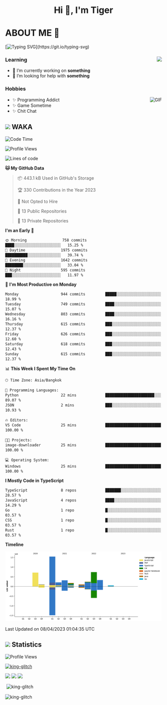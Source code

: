 <h1 align="center">Hi 👋, I'm Tiger</h1>




# ABOUT ME 💬

[![Typing SVG](https://readme-typing-svg.herokuapp.com?color=22F771&vCenter=true&lines=A+perssionate+developer+from+nowhere.)](https://git.io/typing-svg)

<div>
 <img align="right" src="https://spotify-github-profile.vercel.app/api/view?uid=12129734423&cover_image=false&theme=default&bar_color=22d016&bar_color_cover=true" />
 <h3>Learning</h3>
 
 <ul>
  <li>🔭 I’m currently working on <b>something</b></li>
  <li>🤝 I’m looking for help with <b>something</b></li>
 </ul>
 
</div>
<div>
 <h3>Hobbies</h3>
 <img align="right" height="475px"  alt="GIF" src="https://i.pinimg.com/originals/1f/b7/db/1fb7dbee557e5ed509f7517da8a84d58.gif" />
 <ul>
  <li>✨ Programming Addict</li>
  <li>✨ Game Sometime</li>
  <li>✨ Chit Chat</li>
 </ul>
 
</div>



## <img height="40" src="https://raw.githubusercontent.com/innng/innng/master/assets/kyubey.gif"/> WAKA

<!--START_SECTION:waka-->
![Code Time](http://img.shields.io/badge/Code%20Time-1%2C349%20hrs%2014%20mins-blue)

![Profile Views](http://img.shields.io/badge/Profile%20Views-1-blue)

![Lines of code](https://img.shields.io/badge/From%20Hello%20World%20I%27ve%20Written-4.5%20million%20lines%20of%20code-blue)

**🐱 My GitHub Data** 

> 📦 443.1 kB Used in GitHub's Storage 
 > 
> 🏆 330 Contributions in the Year 2023
 > 
> 🚫 Not Opted to Hire
 > 
> 📜 13 Public Repositories 
 > 
> 🔑 13 Private Repositories 
 > 
**I'm an Early 🐤** 

```text
🌞 Morning                758 commits         ████░░░░░░░░░░░░░░░░░░░░░   15.25 % 
🌆 Daytime                1975 commits        ██████████░░░░░░░░░░░░░░░   39.74 % 
🌃 Evening                1642 commits        ████████░░░░░░░░░░░░░░░░░   33.04 % 
🌙 Night                  595 commits         ███░░░░░░░░░░░░░░░░░░░░░░   11.97 % 
```
📅 **I'm Most Productive on Monday** 

```text
Monday                   944 commits         █████░░░░░░░░░░░░░░░░░░░░   18.99 % 
Tuesday                  749 commits         ████░░░░░░░░░░░░░░░░░░░░░   15.07 % 
Wednesday                803 commits         ████░░░░░░░░░░░░░░░░░░░░░   16.16 % 
Thursday                 615 commits         ███░░░░░░░░░░░░░░░░░░░░░░   12.37 % 
Friday                   626 commits         ███░░░░░░░░░░░░░░░░░░░░░░   12.60 % 
Saturday                 618 commits         ███░░░░░░░░░░░░░░░░░░░░░░   12.43 % 
Sunday                   615 commits         ███░░░░░░░░░░░░░░░░░░░░░░   12.37 % 
```


📊 **This Week I Spent My Time On** 

```text
🕑︎ Time Zone: Asia/Bangkok

💬 Programming Languages: 
Python                   22 mins             ██████████████████████░░░   89.07 % 
JSON                     2 mins              ███░░░░░░░░░░░░░░░░░░░░░░   10.93 % 

🔥 Editors: 
VS Code                  25 mins             █████████████████████████   100.00 % 

🐱‍💻 Projects: 
image-downloader         25 mins             █████████████████████████   100.00 % 

💻 Operating System: 
Windows                  25 mins             █████████████████████████   100.00 % 
```

**I Mostly Code in TypeScript** 

```text
TypeScript               8 repos             ███████░░░░░░░░░░░░░░░░░░   28.57 % 
JavaScript               4 repos             ████░░░░░░░░░░░░░░░░░░░░░   14.29 % 
Go                       1 repo              █░░░░░░░░░░░░░░░░░░░░░░░░   03.57 % 
CSS                      1 repo              █░░░░░░░░░░░░░░░░░░░░░░░░   03.57 % 
Rust                     1 repo              █░░░░░░░░░░░░░░░░░░░░░░░░   03.57 % 
```



**Timeline**

![Lines of Code chart](https://raw.githubusercontent.com/king-glitch/king-glitch/main/assets/bar_graph.png)


 Last Updated on 08/04/2023 01:04:35 UTC
<!--END_SECTION:waka-->
## <img height="40" src="https://raw.githubusercontent.com/innng/innng/master/assets/kyubey.gif"/> Statistics
![Profile Views](https://komarev.com/ghpvc/?username=king-glitch)  

<p align="left"> 
 <a href="https://github.com/ryo-ma/github-profile-trophy">
  <img src="https://github-profile-trophy.vercel.app/?username=king-glitch&theme=dracula" alt="king-glitch" />
 </a> </p>

![](https://github-profile-summary-cards.vercel.app/api/cards/profile-details?username=king-glitch&theme=dracula)
![](https://github-profile-summary-cards.vercel.app/api/cards/stats?username=king-glitch&theme=dracula) 
![](https://github-profile-summary-cards.vercel.app/api/cards/productive-time?username=king-glitch&theme=dracula)


<p>&nbsp;<img align="center" src="https://github-readme-stats.vercel.app/api?username=king-glitch&theme=dracula" alt="king-glitch" /></p>

<p><img align="center" src="https://github-readme-streak-stats.herokuapp.com/?user=king-glitch&theme=dracula" alt="king-glitch" /></p>
